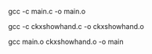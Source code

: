 
gcc -c main.c -o main.o

gcc -c ckxshowhand.c -o ckxshowhand.o

gcc main.o ckxshowhand.o -o main 

